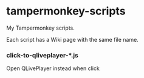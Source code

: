 # tampermonkey-scripts
My Tampermonkey scripts. 

Each script has a Wiki page with the same file name.

### click-to-qliveplayer-*.js

Open QLivePlayer instead when click